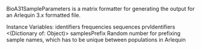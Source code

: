 BioA31SampleParameters is a matrix formatter for generating the output for an Arlequin 3.x formatted file.

Instance Variables:
	identifiers	<Collection>
	frequencies	<Collection>
	sequences	<Collection>
	prvIdentifiers	<(Dictionary of: Object)>
	samplesPrefix	<String>					Random number for prefixing sample names, which has to be unique between populations in Arlequin